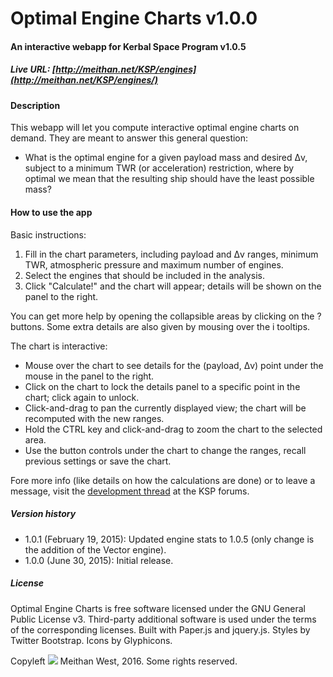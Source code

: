 # Optimal Engine Charts v1.0.0

#### An interactive webapp for Kerbal Space Program v1.0.5

##### Live URL: [http://meithan.net/KSP/engines](http://meithan.net/KSP/engines/)

#### Description

This webapp will let you compute interactive optimal engine charts on demand. They are meant to answer this general question:

* What is the optimal engine for a given payload mass and desired Δv, subject to a minimum TWR (or acceleration) restriction, where by optimal we mean that the resulting ship should have the least possible mass?

#### How to use the app

Basic instructions:

1. Fill in the chart parameters, including payload and Δv ranges, minimum TWR, atmospheric pressure and maximum number of engines.
2. Select the engines that should be included in the analysis.
3. Click "Calculate!" and the chart will appear; details will be shown on the panel to the right.

You can get more help by opening the collapsible areas by clicking on the ? buttons. Some extra details are also given by mousing over the i tooltips.

The chart is interactive:

* Mouse over the chart to see details for the (payload, Δv) point under the mouse in the panel to the right.
* Click on the chart to lock the details panel to a specific point in the chart; click again to unlock.
* Click-and-drag to pan the currently displayed view; the chart will be recomputed with the new ranges.
* Hold the CTRL key and click-and-drag to zoom the chart to the selected area.
* Use the button controls under the chart to change the ranges, recall previous settings or save the chart.

Fore more info (like details on how the calculations are done) or to leave a message, visit the [development thread](http://forum.kerbalspaceprogram.com/index.php?/topic/114995-web-105-optimal-engine-charts-interactive-webapp/) at the KSP forums.

##### Version history

* 1.0.1 (February 19, 2015): Updated engine stats to 1.0.5 (only change is the addition of the Vector engine).
* 1.0.0 (June 30, 2015): Initial release.

##### License

Optimal Engine Charts is free software licensed under the GNU General Public License v3. Third-party additional software is used under the terms of the corresponding licenses. Built with Paper.js and jquery.js. Styles by Twitter Bootstrap. Icons by Glyphicons.

Copyleft ![](http://i.imgur.com/4R84dsR.png) Meithan West, 2016. Some rights reserved.
